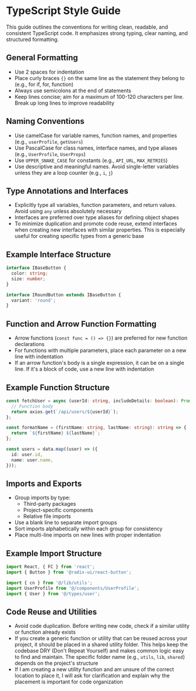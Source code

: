 # TypeScript Style Guide

This guide outlines the conventions for writing clean, readable, and consistent TypeScript code. It emphasizes strong typing, clear naming, and structured formatting.

## General Formatting

- Use 2 spaces for indentation
- Place curly braces `{}` on the same line as the statement they belong to (e.g., for if, for, function)
- Always use semicolons at the end of statements
- Keep lines concise; aim for a maximum of 100-120 characters per line. Break up long lines to improve readability

## Naming Conventions

- Use camelCase for variable names, function names, and properties (e.g., `userProfile`, `getUsers`)
- Use PascalCase for class names, interface names, and type aliases (e.g., `UserProfile`, `UserProps`)
- Use `UPPER_SNAKE_CASE` for constants (e.g., `API_URL`, `MAX_RETRIES`)
- Use descriptive and meaningful names. Avoid single-letter variables unless they are a loop counter (e.g., `i`, `j`)

## Type Annotations and Interfaces

- Explicitly type all variables, function parameters, and return values. Avoid using `any` unless absolutely necessary
- Interfaces are preferred over type aliases for defining object shapes
- To minimize duplication and promote code reuse, extend interfaces when creating new interfaces with similar properties. This is especially useful for creating specific types from a generic base

## Example Interface Structure

```typescript
interface IBaseButton {
  color: string;
  size: number;
}

interface IRoundButton extends IBaseButton {
  variant: 'round';
}
```

## Function and Arrow Function Formatting

- Arrow functions (`const func = () => {}`) are preferred for new function declarations
- For functions with multiple parameters, place each parameter on a new line with indentation
- If an arrow function's body is a single expression, it can be on a single line. If it's a block of code, use a new line with indentation

## Example Function Structure

```typescript
const fetchUser = async (userId: string, includeDetails: boolean): Promise<User> => {
  // Function body
  return axios.get(`/api/users/${userId}`);
};

const formatName = (firstName: string, lastName: string): string => {
  return `${firstName} ${lastName}`;
};

const users = data.map((user) => ({
  id: user.id,
  name: user.name,
}));
```

## Imports and Exports

- Group imports by type:
  - Third-party packages
  - Project-specific components
  - Relative file imports
- Use a blank line to separate import groups
- Sort imports alphabetically within each group for consistency
- Place multi-line imports on new lines with proper indentation

## Example Import Structure

```typescript
import React, { FC } from 'react';
import { Button } from '@radix-ui/react-button';

import { cn } from '@/lib/utils';
import UserProfile from '@/components/UserProfile';
import { User } from '@/types/user';
```

## Code Reuse and Utilities

- Avoid code duplication. Before writing new code, check if a similar utility or function already exists
- If you create a generic function or utility that can be reused across your project, it should be placed in a shared utility folder. This helps keep the codebase DRY (Don't Repeat Yourself) and makes common logic easy to find and maintain. The specific folder name (e.g., `utils`, `lib`, `shared`) depends on the project's structure
- If I am creating a new utility function and am unsure of the correct location to place it, I will ask for clarification and explain why the placement is important for code organization

